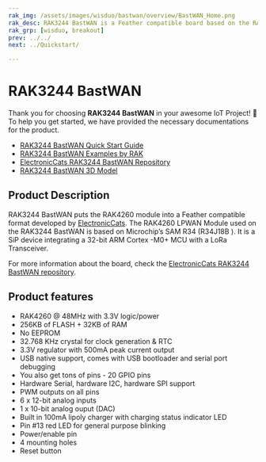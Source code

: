```yaml
---
rak_img: /assets/images/wisduo/bastwan/overview/BastWAN_Home.png
rak_desc: RAK3244 BastWAN is a Feather compatible board based on the RAK4260 module with the ATSAMR34 MCU with integrated LoRa transceiver.
rak_grp: [wisduo, breakout]
prev: ../../
next: ../Quickstart/

---
```


# RAK3244 BastWAN

Thank you for choosing **RAK3244 BastWAN** in your awesome IoT Project! 🎉 To help you get started, we have provided the necessary documentations for the product.

- [RAK3244 BastWAN Quick Start Guide](../Quickstart/)
- [RAK3244 BastWAN Examples by RAK](https://github.com/RAKWireless/Evaluation_Boards/tree/master/RAK4260/Arduino)
- [ElectronicCats RAK3244 BastWAN Repository](https://github.com/ElectronicCats/Bast-WAN)
- [RAK3244 BastWAN 3D Model](https://downloads.rakwireless.com/3D_File/WisDuo/PWB-RAK3244%20BASTWAN.stp)

## Product Description

RAK3244 BastWAN puts the RAK4260 module into a Feather compatible format developed by [ElectronicCats](http://www.electroniccats.com/). The RAK4260 LPWAN Module used on the RAK3244 BastWAN is based on Microchip’s SAM R34 (R34J18B ). It is a SiP device integrating a 32-bit ARM Cortex -M0+ MCU with a LoRa Transceiver.

For more information about the board, check the [ElectronicCats RAK3244 BastWAN repository](https://github.com/ElectronicCats/Bast-WAN).

## Product features

- RAK4260 @ 48MHz with 3.3V logic/power
- 256KB of FLASH + 32KB of RAM
- No EEPROM
- 32.768 KHz crystal for clock generation & RTC
- 3.3V regulator with 500mA peak current output
- USB native support, comes with USB bootloader and serial port debugging
- You also get tons of pins - 20 GPIO pins
- Hardware Serial, hardware I2C, hardware SPI support
- PWM outputs on all pins
- 6 x 12-bit analog inputs
- 1 x 10-bit analog ouput (DAC)
- Built in 100mA lipoly charger with charging status indicator LED
- Pin #13 red LED for general purpose blinking
- Power/enable pin
- 4 mounting holes
- Reset button
